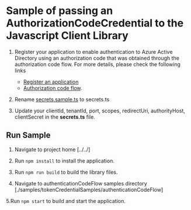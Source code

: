# Sample of passing an AuthorizationCodeCredential to the Javascript Client Library

1. Register your application to enable authentication to Azure Active Directory using an authorization code that was obtained through the authorization code flow. For more details, please check the following links

    - [Register an application](https://docs.microsoft.com/en-us/azure/active-directory/develop/quickstart-register-app)
    - [Authorization code flow](https://docs.microsoft.com/en-us/azure/active-directory/develop/v2-oauth2-auth-code-flow).

2. Rename [secrets.sample.ts](./src/secrets.sample.ts) to secrets.ts

3. Update your clientId, tenantId, port, scopes, redirectUri, authorityHost, clientSecret in the **secrets.ts** file.

## Run Sample

1. Navigate to project home [../../]

2. Run `npm install` to install the application.

3. Run `npm run build` to build the library files.

4. Navigate to authenticationCodeFlow samples directory [./samples/tokenCredentialSamples/authenticationCodeFlow]

5.Run `npm start` to build and start the application.
